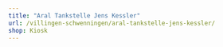 ```yaml
---
title: "Aral Tankstelle Jens Kessler"
url: /villingen-schwenningen/aral-tankstelle-jens-kessler/
shop: Kiosk
---
```

